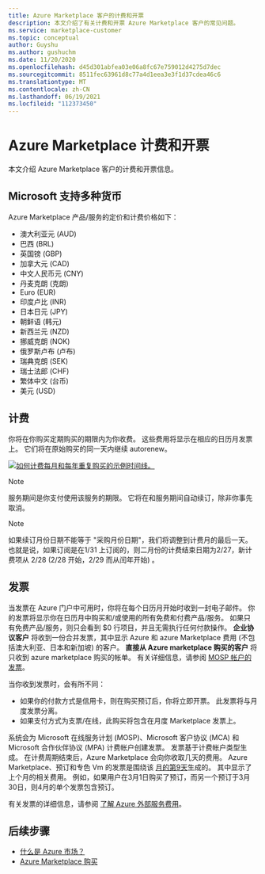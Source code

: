 ```yaml
---
title: Azure Marketplace 客户的计费和开票
description: 本文介绍了有关计费和开票 Azure Marketplace 客户的常见问题。
ms.service: marketplace-customer
ms.topic: conceptual
author: Guyshu
ms.author: gushuchm
ms.date: 11/20/2020
ms.openlocfilehash: d45d301abfea03e06a8fc67e759012d4275d7dec
ms.sourcegitcommit: 8511fec63961d8c77a4d1eea3e3f1d37cdea46c6
ms.translationtype: MT
ms.contentlocale: zh-CN
ms.lasthandoff: 06/19/2021
ms.locfileid: "112373450"
---
```

# <a name="azure-marketplace-billing-and-invoicing"></a>Azure Marketplace 计费和开票

本文介绍 Azure Marketplace 客户的计费和开票信息。

## <a name="microsoft-supports-multiple-currencies"></a>Microsoft 支持多种货币

Azure Marketplace 产品/服务的定价和计费价格如下：

- 澳大利亚元 (AUD) 
- 巴西 (BRL) 
- 英国镑 (GBP) 
- 加拿大元 (CAD) 
- 中文人民币元 (CNY) 
- 丹麦克朗 (克朗) 
- Euro (EUR) 
- 印度卢比 (INR) 
- 日本日元 (JPY) 
- 朝鲜语 (韩元) 
- 新西兰元 (NZD) 
- 挪威克朗 (NOK) 
- 俄罗斯卢布 (卢布) 
- 瑞典克朗 (SEK) 
- 瑞士法郎 (CHF) 
- 繁体中文 (台币) 
- 美元 (USD) 

## <a name="billing"></a>计费

你将在你购买定期购买的期限内为你收费。 这些费用将显示在相应的日历月发票上。 它们将在原始购买的同一天内继续 autorenew。

[![如何计费每月和每年重复购买的示例时间线。](media/billing/billing-charges-recurring.png)](media/billing/billing-charges-recurring.png#lightbox)

>[!NOTE]
> 服务期间是你支付使用该服务的期限。 它将在和服务期间自动续订，除非你事先取消。

> [!NOTE]
> 如果续订月份日期不能等于 "采购月份日期"，我们将调整到计费月的最后一天。 也就是说，如果订阅是在1/31 上订阅的，则二月份的计费结束日期为2/27，新计费项从 2/28 (2/28 开始，2/29 而从闰年开始) 。

## <a name="invoices"></a>发票

当发票在 Azure 门户中可用时，你将在每个日历月开始时收到一封电子邮件。 你的发票将显示你在日历月中购买和/或使用的所有免费和付费产品/服务。 如果只有免费产品/服务，则只会看到 $0 行项目，并且无需执行任何付款操作。 **企业协议客户** 将收到一份合并发票，其中显示 Azure 和 azure Marketplace 费用 (不包括澳大利亚、日本和新加坡) 的客户。 **直接从 Azure marketplace 购买的客户** 将只收到 azure marketplace 购买的帐单。 有关详细信息，请参阅 [MOSP 帐户的发票](/azure/cost-management-billing/understand/download-azure-invoice#invoices-for-mosp-billing-accounts)。

当你收到发票时，会有所不同：

- 如果你的付款方式是信用卡，则在购买预订后，你将立即开票。 此发票将与月度发票分离。
- 如果支付方式为支票/在线，此购买将包含在月度 Marketplace 发票上。

系统会为 Microsoft 在线服务计划 (MOSP)、Microsoft 客户协议 (MCA) 和 Microsoft 合作伙伴协议 (MPA) 计费帐户创建发票。 发票基于计费帐户类型生成。 在计费周期结束后，Azure Marketplace 会向你收取几天的费用。 Azure Marketplace、预订和专色 Vm 的发票是围绕该 [月的第9天](/azure/cost-management-billing/understand/download-azure-invoice#invoices-for-mosp-billing-accounts)生成的。 其中显示了上个月的相关费用。 例如，如果用户在3月1日购买了预订，而另一个预订于3月30日，则4月的单个发票包含预订。

有关发票的详细信息，请参阅 [了解 Azure 外部服务费用](/azure/cost-management-billing/understand/understand-azure-marketplace-charges)。

## <a name="next-steps"></a>后续步骤

- [什么是 Azure 市场？](azure-marketplace-overview.md)
- [Azure Marketplace 购买](azure-purchasing-invoicing.md)
